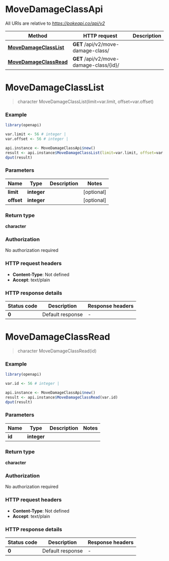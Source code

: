 # MoveDamageClassApi

All URIs are relative to *https://pokeapi.co/api/v2*

Method | HTTP request | Description
------------- | ------------- | -------------
[**MoveDamageClassList**](MoveDamageClassApi.md#MoveDamageClassList) | **GET** /api/v2/move-damage-class/ | 
[**MoveDamageClassRead**](MoveDamageClassApi.md#MoveDamageClassRead) | **GET** /api/v2/move-damage-class/{id}/ | 


# **MoveDamageClassList**
> character MoveDamageClassList(limit=var.limit, offset=var.offset)



### Example
```R
library(openapi)

var.limit <- 56 # integer | 
var.offset <- 56 # integer | 

api.instance <- MoveDamageClassApi$new()
result <- api.instance$MoveDamageClassList(limit=var.limit, offset=var.offset)
dput(result)
```

### Parameters

Name | Type | Description  | Notes
------------- | ------------- | ------------- | -------------
 **limit** | **integer**|  | [optional] 
 **offset** | **integer**|  | [optional] 

### Return type

**character**

### Authorization

No authorization required

### HTTP request headers

 - **Content-Type**: Not defined
 - **Accept**: text/plain

### HTTP response details
| Status code | Description | Response headers |
|-------------|-------------|------------------|
| **0** | Default response |  -  |

# **MoveDamageClassRead**
> character MoveDamageClassRead(id)



### Example
```R
library(openapi)

var.id <- 56 # integer | 

api.instance <- MoveDamageClassApi$new()
result <- api.instance$MoveDamageClassRead(var.id)
dput(result)
```

### Parameters

Name | Type | Description  | Notes
------------- | ------------- | ------------- | -------------
 **id** | **integer**|  | 

### Return type

**character**

### Authorization

No authorization required

### HTTP request headers

 - **Content-Type**: Not defined
 - **Accept**: text/plain

### HTTP response details
| Status code | Description | Response headers |
|-------------|-------------|------------------|
| **0** | Default response |  -  |

